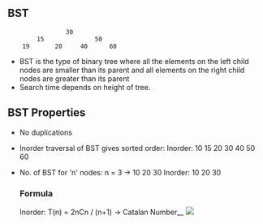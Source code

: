 ## BST
```
                30
        15              50
    19       20     40      60
```
* BST is the type of binary tree where all the elements on the left child nodes are smaller than its parent and all elements
on the right child nodes are greater than its parent
* Search time depends on height of tree.

## BST Properties
* No duplications
* Inorder traversal of BST gives sorted order: 
    Inorder: 10 15 20 30 40 50 60
* No. of BST for 'n' nodes:
    n = 3 -> 10 20 30
    Inorder: 10 20 30

    ### Formula
    Inorder:  T(n) = 2nCn / (n+1)  -> Catalan Number__
    ![](https://cdn.discordapp.com/attachments/763862219649450025/1021361985167839283/unknown.png?size=4096)

